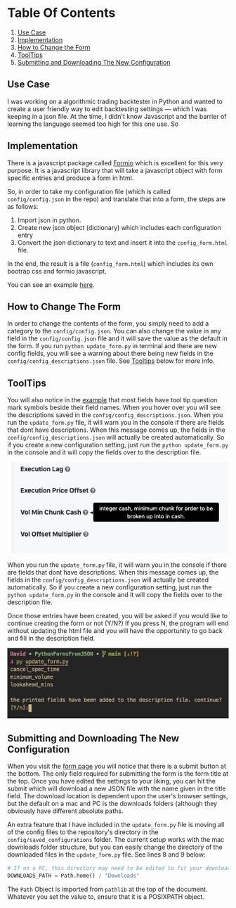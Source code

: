 # Table Of Contents

1. [Use Case](#use-case)
2. [Implementation](#implementation)
3. [How to Change the Form](#how-to-change-the-form)
4. [ToolTips](#tooltips)
5. [Submitting and Downloading The New Configuration](#submitting-and-downloading-the-new-configuration)


## Use Case

I was working on a algorithmic trading backtester in Python and wanted to create a user friendly way to edit backtesting settings — which I was keeping in a json file. At the time, I didn't know Javascript and the barrier of learning the language seemed too high for this one use. So

## Implementation

There is a javascript package called <a href="https://github.com/formio/formio" target="_blank">Formio</a> which is excellent for this very purpose. It is a javascript library that will take a javascript object with form specific entries and produce a form in html. 

So, in order to take my configuration file (which is called `config/config.json` in the repo) and translate that into a form, the steps are as follows:

1. Import json in python.
2. Create new json object (dictionary) which includes each configuration entry
3. Convert the json dictionary to text and insert it into the `config_form.html` file.

In the end, the result is a file (`config_form.html`) which includes its own bootrap css and formio javascript. 

You can see an example <a href="https://rawcdn.githack.com/dcorso21/PythonFormsFromJSON/b28b802a4fa35e71d7dea34ed22b2738114a512f/config_form.html" target="_blank">here</a>.

## How to Change The Form

In order to change the contents of the form, you simply need to add a category to the `config/config.json`. You can also change the value in any field in the `config/config.json` file and it will save the value as the default in the form. If you run `python update_form.py` in terminal and there are new config fields, you will see a warning about there being new fields in the `config/config_descriptions.json` file. See [Tooltips](#tooltips) below for more info.   

## ToolTips

You will also notice in the <a href="https://rawcdn.githack.com/dcorso21/PythonFormsFromJSON/b28b802a4fa35e71d7dea34ed22b2738114a512f/config_form.html" target="_blank">example</a> that most fields have tool tip question mark symbols beside their field names. When you hover over you will see the descriptions saved in the `config/config_descriptions.json`. When you run the `update_form.py` file, it will warn you in the console if there are fields that dont have descriptions. When this message comes up, the fields in the `config/config_descriptions.json` will actually be created automatically. So if you create a new configuration setting, just run the `python update_form.py` in the console and it will copy the fields over to the description file. 

![Example of Tooltip](assets/imgs/tooltip.png)

When you run the `update_form.py` file, it will warn you in the console if there are fields that dont have descriptions. When this message comes up, the fields in the `config/config_descriptions.json` will actually be created automatically. So if you create a new configuration setting, just run the `python update_form.py` in the console and it will copy the fields over to the description file. 

Once those entries have been created, you will be asked if you would like to continue creating the form or not (Y/N?) If you press N, the program will end without updating the html file and you will have the opportunity to go back and fill in the description field.

![Console View](assets/imgs/new_desc_fields.png)

## Submitting and Downloading The New Configuration

When you visit the <a href="https://rawcdn.githack.com/dcorso21/PythonFormsFromJSON/b28b802a4fa35e71d7dea34ed22b2738114a512f/config_form.html" target="_blank">form page</a> you will notice that there is a submit button at the bottom. The only field required for submitting the form is the form title at the top. Once you have edited the settings to your liking, you can hit the submit which will download a new JSON file with the name given in the title field. The download location is dependent upon the user's browser settings, but the default on a mac and PC is the downloads folders (although they obviously have different absolute paths. 

An extra feature that I have included in the `update_form.py` file is moving all of the config files to the repository's directory in the `config/saved_configurations` folder. The current setup works with the mac downloads folder structure, but you can easily change the directory of the downloaded files in the `update_form.py` file. See lines 8 and 9 below:

```python
# If on a PC, this directory may need to be edited to fit your download location. 
DOWNLOADS_PATH = Path.home() / "Downloads"
```

The `Path` Object is imported from `pathlib` at the top of the document. Whatever you set the value to, ensure that it is a POSIXPATH object. 

